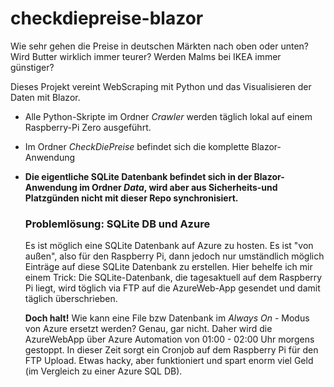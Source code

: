 # checkdiepreise-blazor

Wie sehr gehen die Preise in deutschen Märkten nach oben oder unten?
Wird Butter wirklich immer teurer? Werden Malms bei IKEA immer günstiger?

Dieses Projekt vereint WebScraping mit Python und das Visualisieren der Daten mit Blazor. 

- Alle Python-Skripte im Ordner *Crawler* werden täglich lokal auf einem Raspberry-Pi Zero ausgeführt.
- Im Ordner *CheckDiePreise* befindet sich die komplette Blazor-Anwendung
- **Die eigentliche SQLite Datenbank befindet sich in der Blazor-Anwendung im Ordner *Data*, wird aber aus Sicherheits-und Platzgünden nicht mit dieser Repo synchronisiert.**


  ### Problemlösung: SQLite DB und Azure

  Es ist möglich eine SQLite Datenbank auf Azure zu hosten. Es ist "von außen", also für den Raspberry Pi, dann jedoch nur umständlich möglich Einträge auf diese SQLite Datenbank zu erstellen.
  Hier behelfe ich mir einem Trick: Die SQLite-Datenbank, die tagesaktuell auf dem Raspberry Pi liegt, wird töglich via FTP auf die AzureWeb-App gesendet und damit täglich überschrieben.

  **Doch halt!**
  Wie kann eine File bzw Datenbank im *Always On* - Modus von Azure ersetzt werden? Genau, gar nicht. Daher wird die AzureWebApp über Azure Automation von 01:00 - 02:00 Uhr morgens gestoppt. In dieser Zeit sorgt ein Cronjob auf dem Raspberry Pi für den FTP Upload.
  Etwas hacky, aber funktioniert und spart enorm viel Geld (im Vergleich zu einer Azure SQL DB).
  
